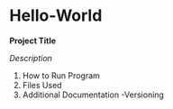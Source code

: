 # Hello-World
**Project Title**

*Description*
1. How to Run Program
2. Files Used
3. Additional Documentation
        -Versioning

